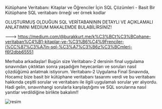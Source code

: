 Kütüphane Veritabanı: Kitaplar ve Öğrenciler İçin SQL Çözümleri - Basit Bir Kütüphane SQL veritabanı örneği ver örnek kodlar

OLUŞTURMUŞ OLDUĞUN SQL VERİTABANININ DETAYLI VE AÇIKLAMALI ANLATIMINI MEDİUM MAKALEMDE BULABİLİRSİNİZ!

---> https://medium.com/@burakkurt.me/k%C3%BCt%C3%BCphane-veritaban%C4%B1-kitaplar-ve-%C3%B6%C4%9Frenciler-i%CC%87%C3%A7in-sql-%C3%A7%C3%B6z%C3%BCmleri-f6f2dbb65551



Merhaba arkadaşlar! Bugün size Veritabanı-2 dersinin final uygulama sınavından çıktıktan sonra yaşadığım heyecanları ve soruları nasıl çözdüğümü anlatmak istiyorum. Veritabanı-2 Uygulama Final Sınavında, Hocamız bize basit bir kütüphane veritabanı tasarımı verdi ve bu veritabanı hakkında çeşitli sorular ve veritabanı ile ilgili uygulamalı sorular yer alıyordu. Hadi gelin, sınavınhangi sorularla karşılaştığımı ve SQL sorularına nasıl yanıtlar verdildiğine birlikte bakalım!!



![resim](https://github.com/burakkurt07/sql-kutuphane-veritabani-ornegi/assets/121500513/7c0817c6-1fcd-4d81-a5e1-f4ab7d86422f)





